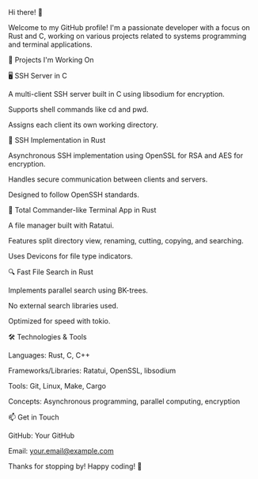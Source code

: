 Hi there! 👋

Welcome to my GitHub profile! I'm a passionate developer with a focus on Rust and C, working on various projects related to systems programming and terminal applications.

🚀 Projects I'm Working On

🖥️ SSH Server in C

A multi-client SSH server built in C using libsodium for encryption.

Supports shell commands like cd and pwd.

Assigns each client its own working directory.

🔐 SSH Implementation in Rust

Asynchronous SSH implementation using OpenSSL for RSA and AES for encryption.

Handles secure communication between clients and servers.

Designed to follow OpenSSH standards.

📂 Total Commander-like Terminal App in Rust

A file manager built with Ratatui.

Features split directory view, renaming, cutting, copying, and searching.

Uses Devicons for file type indicators.

🔍 Fast File Search in Rust

Implements parallel search using BK-trees.

No external search libraries used.

Optimized for speed with tokio.

🛠️ Technologies & Tools

Languages: Rust, C, C++

Frameworks/Libraries: Ratatui, OpenSSL, libsodium

Tools: Git, Linux, Make, Cargo

Concepts: Asynchronous programming, parallel computing, encryption

📫 Get in Touch

GitHub: Your GitHub

Email: your.email@example.com

Thanks for stopping by! Happy coding! 🚀

